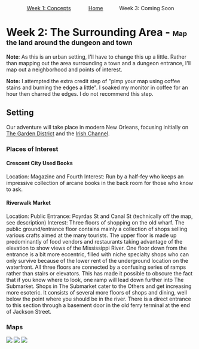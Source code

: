 <div align="center">
 <a href ="{{site.url}}/week1/week1-notes.html">Week 1: Concepts</a> &nbsp;&nbsp;&nbsp;&nbsp;&nbsp;&nbsp;&nbsp;&nbsp;&nbsp;&nbsp; 
 <a href="{{site.url}}/index.html">Home</a>&nbsp;&nbsp;&nbsp;&nbsp;&nbsp;&nbsp;&nbsp;&nbsp;&nbsp;&nbsp; 
 Week 3: Coming Soon
</div>

# Week 2: The Surrounding Area - <span style="font-size:large;">Map the land around the dungeon and town</span>
__Note__:  As this is an urban setting, I'll have to change this up a little.  Rather than mapping out the area
 surrounding a town and a dungeon entrance, I'll map out a neighborhood and points of interest.
  
__Note:__ I attempted the extra credit step of "pimp your map using coffee stains and burning the edges a little".  I
 soaked my monitor in coffee for an hour then charred the edges.  I do not recommend this step.
 
## Setting
Our adventure will take place in modern New Orleans, focusing initially on [The Garden District](https://en.wikipedia.org/wiki/Garden_District,_New_Orleans#History)
 and the [Irish Channel](https://en.wikipedia.org/wiki/Irish_Channel,_New_Orleans#History).

### Places of Interest
#### Crescent City Used Books
Location: Magazine and Fourth
Interest: Run by a half-fey who keeps an impressive collection of arcane books in the back room for those who know to
 ask. 
#### Riverwalk Market
Location: Public Entrance: Poyrdas St and Canal St (technically off the map, see description)
Interest: Three floors of shopping on the old wharf.  The public ground/entrance floor contains mainly a collection of
 shops selling various crafts aimed at the many tourists.  The upper floor is made up predominantly of food vendors and restaurants taking
 advantage of the elevation to show views of the Mississippi River.  One floor down from the entrance is a bit more
 eccentric, filled with niche specialty shops who can only survive because of the lower rent of the underground
 location on the waterfront.  All three floors are connected by a confusing series of ramps rather than stairs or
 elevators.   This has made it possible to obscure the fact that if you know where to look, one ramp will lead
 down further into The Submarket.  Shops in The Submarket cater to the Others and get increasing more esoteric.  It
 consists of several more floors of shops and dining, well below the point where you should be in the river.  There
 is a direct entrance to this section through a basement door in the old ferry terminal at the end of Jackson Street.
    
#### 




### Maps
 <img src="{{site.url}}/images/new-orleans-redo-beige.jpg" />
 <img src="{{site.url}}/images/garden-district.png" />
 <img src="{{site.url}}/images/french-quarter.png" />


 
